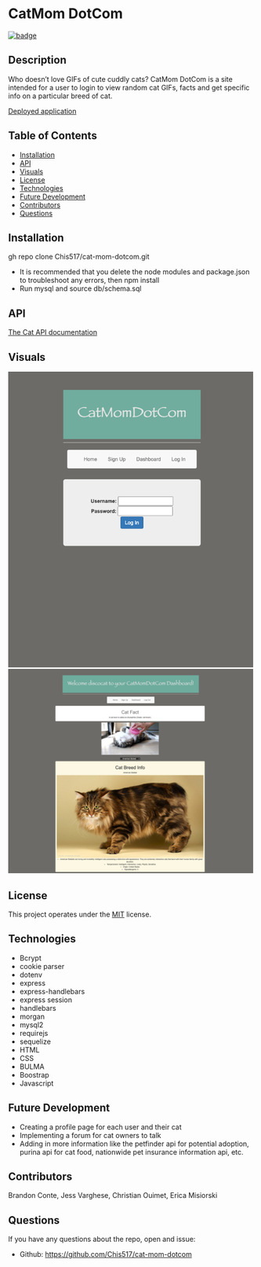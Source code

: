 # CatMom DotCom

  [![badge](https://img.shields.io/badge/License-MIT-yellow.svg)]((https://opensource.org/licenses/MIT))
  
  ## Description

  Who doesn’t love GIFs of cute cuddly cats? CatMom DotCom is a site intended for a user to login to view random cat GIFs, facts and get specific info on a particular breed of cat.


[Deployed application](https://github.com/Chis517/cat-mom-dotcom)

  ## Table of Contents

  * [Installation](#Installation)
  * [API](#api)
  * [Visuals](#usage)
  * [License](#license)
  * [Technologies](#technologies)
  * [Future Development](#future-development)
  * [Contributors](#contributors)
  * [Questions](#questions)
 

  ## Installation
  gh repo clone Chis517/cat-mom-dotcom.git

* It is recommended that you delete the node modules and package.json to troubleshoot any errors, then npm install
* Run mysql and source db/schema.sql
  
 ## API
 [The Cat API documentation](https://docs.thecatapi.com/)

 ## Visuals

 <img src="./assets/login.png" width="500"/>
 <img src="./assets/cat_homepage.png" width="500"/>

  ## License
  This project operates under the [MIT](https://choosealicense.com/licenses/MIT/) license.

  ## Technologies
 * Bcrypt
 * cookie parser
 * dotenv
 * express
 * express-handlebars
 * express session
 * handlebars
 * morgan
 * mysql2
 * requirejs
 * sequelize
 * HTML
 * CSS
 * BULMA
 * Boostrap
 * Javascript


## Future Development
* Creating a profile page for each user and their cat
* Implementing a forum for cat owners to talk
* Adding in more information like the petfinder api for potential adoption, purina api for cat food, nationwide pet insurance information api, etc. 

## Contributors

Brandon Conte, Jess Varghese, Christian Ouimet, Erica Misiorski

## Questions
  If you have any questions about the repo, open and issue:
  * Github: https://github.com/Chis517/cat-mom-dotcom
